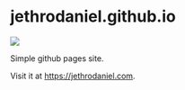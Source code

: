 # jethrodaniel.github.io

![](https://github.com/jethrodaniel/productivity/workflows/build/badge.svg)

Simple github pages site.

Visit it at <https://jethrodaniel.com>.

